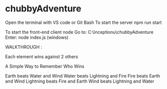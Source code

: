 # chubbyAdventure

Open the terminal with VS code or Git Bash
To start the server npm run start

To start the front-end client node
Go to: C:\inceptionu\chubbyAdventure
Enter: node index.js (windows)

WALKTHROUGH :

Each element wins against 2 others

A Simple Way to Remember Who Wins

Earth beats Water and Wind
Water beats Lightning and Fire
Fire beats Earth and Wind
Lightning beats Fire and Earth
Wind beats Lightning and Water
